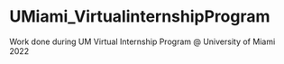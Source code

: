 # UMiami_VirtualinternshipProgram
Work done during UM Virtual Internship Program @ University of Miami 2022

